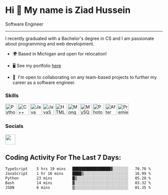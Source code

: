 Hi 👋 My name is Ziad Hussein
=============================

Software Engineer

-----------------
I recently graduated with a Bachelor's degree in CS and I am passionate about programming and web development.
* 🌍 Based in Michigan and open for relocation!

* 🖥️ See my portfolio [here](https://ziadh.github.io/Personal-Portfolio/)
  
  
* 🤝  I'm open to collaborating on any team-based projects to further my career as a software engineer.

### Skills


<p align="left">
<a href="https://www.python.org/" target="_blank" rel="noreferrer"><img src="https://raw.githubusercontent.com/danielcranney/readme-generator/main/public/icons/skills/python-colored.svg" width="36" height="36" alt="Python" /></a>
<a href="https://docs.microsoft.com/en-us/cpp/?view=msvc-170" target="_blank" rel="noreferrer"><img src="https://raw.githubusercontent.com/danielcranney/readme-generator/main/public/icons/skills/cplusplus-colored.svg" width="36" height="36" alt="C++" /></a>
<a href="https://www.oracle.com/java/" target="_blank" rel="noreferrer"><img src="https://raw.githubusercontent.com/danielcranney/readme-generator/main/public/icons/skills/java-colored.svg" width="36" height="36" alt="Java" /></a>
<a href="https://developer.mozilla.org/en-US/docs/Web/JavaScript" target="_blank" rel="noreferrer"><img src="https://raw.githubusercontent.com/danielcranney/readme-generator/main/public/icons/skills/javascript-colored.svg" width="36" height="36" alt="JavaScript" /></a>
<a href="https://developer.mozilla.org/en-US/docs/Glossary/HTML5" target="_blank" rel="noreferrer"><img src="https://raw.githubusercontent.com/danielcranney/readme-generator/main/public/icons/skills/html5-colored.svg" width="36" height="36" alt="HTML5" /></a>
<a href="https://www.mongodb.com/" target="_blank" rel="noreferrer"><img src="https://raw.githubusercontent.com/danielcranney/readme-generator/main/public/icons/skills/mongodb-colored.svg" width="36" height="36" alt="MongoDB" /></a>
<a href="https://www.mysql.com/" target="_blank" rel="noreferrer"><img src="https://raw.githubusercontent.com/danielcranney/readme-generator/main/public/icons/skills/mysql-colored.svg" width="36" height="36" alt="MySQL" /></a>
<a href="https://www.adobe.com/uk/products/photoshop.html" target="_blank" rel="noreferrer"><img src="https://raw.githubusercontent.com/danielcranney/readme-generator/main/public/icons/skills/photoshop-colored.svg" width="36" height="36" alt="Photoshop" /></a>
<a href="https://www.adobe.com/uk/products/aftereffects.html" target="_blank" rel="noreferrer"><img src="https://raw.githubusercontent.com/danielcranney/readme-generator/main/public/icons/skills/aftereffects-colored.svg" width="36" height="36" alt="After Effects" /></a>
<a href="https://www.adobe.com/uk/products/premiere.html" target="_blank" rel="noreferrer"><img src="https://raw.githubusercontent.com/danielcranney/readme-generator/main/public/icons/skills/premierepro-colored.svg" width="36" height="36" alt="Premiere Pro" /></a></p>


### Socials

<a href="https://www.linkedin.com/in/ziad-hussein-71022b23a" target="_blank" rel="noreferrer"><img src="https://raw.githubusercontent.com/danielcranney/readme-generator/main/public/icons/socials/linkedin.svg" width="32" height="32" /></a></p>

## Coding Activity For The Last 7 Days:
<!--START_SECTION:waka-->

```txt
TypeScript    5 hrs 19 mins   █████████████████▓░░░░░░░   70.70 %
JavaScript    1 hr 16 mins    ████▒░░░░░░░░░░░░░░░░░░░░   16.99 %
Python        23 mins         █▒░░░░░░░░░░░░░░░░░░░░░░░   05.28 %
Bash          14 mins         ▓░░░░░░░░░░░░░░░░░░░░░░░░   03.32 %
JSON          6 mins          ▒░░░░░░░░░░░░░░░░░░░░░░░░   01.35 %
```

<!--END_SECTION:waka-->

